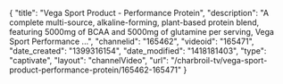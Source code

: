 {
    "title": "Vega Sport Product - Performance Protein",
    "description": "A complete multi-source, alkaline-forming, plant-based protein blend, featuring 5000mg of BCAA and 5000mg of glutamine per serving, Vega Sport Performance ...",
    "channelid": "165462",
    "videoid": "165471",
    "date_created": "1399316154",
    "date_modified": "1418181403",
    "type": "captivate",
    "layout": "channelVideo",
    "url": "\/charbroil-tv\/vega-sport-product-performance-protein\/165462-165471"
}
